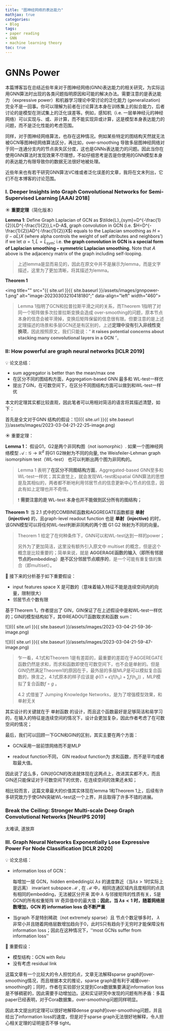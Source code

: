 ```yaml
---
title: "图神经网络的表达能力"
mathjax: true
categories:
- Blog
tags:
- paper reading
- GNN
- machine learning theory
toc: true
---
```


# GNNs Power

本篇博客旨在总结近些年来对于图神经网络(GNN)表达能力的相关研究，为实际运用GNN算法时出现的各类问题指明原因和可能的解决办法。需要注意的是表达能力（expressive power）和机器学习理论中常讨论的泛化能力 (generalization) 完全不是一回事。你可以理解为前者在讨论算法本身在训练集上的拟合能力，后者讨论的是模型在测试集上的泛化误差等。例如，感知机（i.e. 一层单神经元的神经网络）可以实现与、或、非计算，而不能实现异或计算，这是模型本身表达能力的问题，而不是泛化性能的考虑范围。

同样，对于图神经网络算法，也存在这种情况。例如某些特定的图结构天然就无法被GCN等图神经网络算法区分，再比如，over-smoothing 导致多层图神经网络对于同一连通分支内的节点丧失区分度，这也是GNNs表达能力的问题。因此当你在使用GNN算法时发现效果不尽理想，不如仔细思考是否是你使用的GNN模型本身的表达能力有限导致你的数据无法很好地被处理。

近些年来也有若干研究GNN算法VC维或者泛化误差的文章，我将在文末列出，它们不在本博客的讨论范围。

### I. Deeper Insights into Graph Convolutional Networks for Semi-Supervised Learning [AAAI 2018]

:sunny: **重要定理**（简化版本）

**Lemma 1**:  Define Graph Laplacian of GCN as $\tilde{L}_{sym}=D^{-\frac{1}{2}}LD^{-\frac{1}{2}},L=D-A$, graph convolution in GCN (i.e. $H=D^{-\frac{1}{2}}AD^{-\frac{1}{2}}X$) equals to the Laplacian smoothing as $H=(I-\alpha \tilde{L})X$ (where alpha controls the weight of self attributes and neighbors') if we let $\alpha=1,\tilde{L}=\tilde{L}_{sym}$; i.e. **the graph convolution in GCN is a special form of Laplacian smoothing – symmetric Laplacian smoothing.** Note that $A$ above is the adjacency matrix of the graph including self-looping. 

> 上述lemma是显而易见的，因此在原文中并不是展示为lemma，而是文字描述，这里为了更加清晰，将其描述为lemma。

**Theorem 1**

<img title="" src="{{ site.url }}{{ site.baseurl }}/assets/images/gnnpower-1.png" alt="image-20230303210418180";" data-align="left" width="460">

> Lemma 1指明了GCN和拉普拉斯平滑之间的关系，而Theorem 1指明了对同一个矩阵做多次拉普拉斯变换会造成 over-smoothing的问题，原本节点本身的信息会被平滑掉，变换后矩阵保留的信息很有限。但要注意的是上述定理描述的场景和多层GCN还是有区别的，上述**定理中没有引入非线性变换项**，因此按照原文，我们只能说：“ **it raises potential concerns about stacking many convolutional layers in a GCN** ”。

### II: How powerful are graph neural networks [ICLR 2019]

 :bulb: 论文总结：

- sum aggregator is better than the mean/max one
- 在区分不同的图结构方面，Aggregation-based GNN 最多和 WL-test一样优
- 提出了GIN，在可数空间下，在区分不同图结构方面可以做到和WL-test一样优

本文的定理其实都比较直观，因此笔者可以用相对简洁的语言将其描述清楚，如下：

首先是全文对于GNN 结构的假设：![]({{ site.url }}{{ site.baseurl }}/assets/images/2023-03-04-21-22-25-image.png)

:sunny: 重要定理：

**Lemma 1：** 假设G1，G2是两个非同构图（not isomorphic）. 如果一个图神经网络模型 $\mathcal{A}:\mathcal{G}\rightarrow \mathbb{R}^d$ 将G1 G2映射为不同的向量, the Weisfeiler-Lehman graph isomorphism test（WL-test） 也可以判断出两个图为非同构的。

> Lemma 1 表明了**在区分不同图结构方面**，Aggregated-based GNN至多和WL-test一样优；其实直觉上，就会发现WL-test和spatial GNN算法的思想是及其相似的，两者都不断地利用邻居节点的信息更新中心节点的信息，因此有如上定理也并不奇怪。
> 
> :exclamation: **需要注意的是 WL-test 本身也并不能做到区分所有的图结构；**

**Theorem 1:**   当 2.1 式中的COMBINE函数和AGGREGATE函数都是 **单射（injective)** 的，且graph-level readout function 也是  **单射（injective)** 的时，该GNN模型可以将任何WL-test判断非同构的两个图 G1 G2 映射为不同的向量。

> Theorem 1 给定了在何种条件下，GNN可以和WL-test达到一样的power；
> 
> 另外为了更加简洁，这里没有额外引入原文中 multiset 的概念，但是这个概念是比较重要的；简单来说，就是 **AGGERAGE函数的输入（即所有邻居节点的embedding）是不区分邻居节点顺序的**，是一个可能有重复值的集合（即multiset）。

:star2: 接下来的分析基于如下​重要假设：

- input features space X 是可数的（意味着输入特征不能是连续空间内的向量，限制很大）
- 邻居节点个数有限

基于Theorem 1，作者提出了 GIN，GIN保证了在上述假设中是和WL-test一样优的；GIN的模型结构如下，其中READOUT函数取求和函数 sum：

![]({{ site.url }}{{ site.baseurl }}/assets/images/2023-03-04-21-59-36-image.png)

![]({{ site.url }}{{ site.baseurl }}/assets/images/2023-03-04-21-59-47-image.png)

> 乍一看，4.1式和Theorem 1是有差距的，最重要的差距在于AGGEREGATE函数仍然是求和，而求和函数即使在可数空间下，也不会是单射的。但是GIN仍然满足Theorem1的原因在于，最外层的多层MLP是可以模拟复合函数的，换言之，4.1式原本的样子应该是 $\phi((1+\epsilon)f(h_v)+\sum f(h_u))$ ，MLP模拟了复合函数$f\circ g$ 。
> 
> 4.2 式借鉴了 Jumping Knowledge Networks，是为了增强模型效果，和单射无关

其实设计的关键就在于 单射函数 的设计，而且这个函数最好是足够简洁和易学习的，在输入的特征是连续空间的情况下，设计会更加复杂，因此作者考虑了在可数空间的情况；

最后，我们可以回顾一下GCN和GIN的区别，其实主要在两个方面：

- GCN采用一层前馈网络而不是MLP

- readout function不同， GIN readout function为 求和函数，而不是平均或者取最大值。

因此说了这么多，GIN对GCN的改进就体现在这两点上，改进其实都不大，而且GIN还只能保证对于可数空间下的优势，在连续空间的效果还未知；

相比较而言，这篇文章最大的价值其实体现在lemma 1和Theorem 1上，后续有许多研究致力于使GNN突破WL-test这一个上界，并且取得了许多不错的进展。

### Break the Ceiling: Stronger Multi-scale Deep Graph Convolutional Networks [NeurIPS 2019]

太难读, 遂放弃

### III. Graph Neural Networks Exponentially Lose Expressive Power For Node Classification [ICLR 2020]

 :bulb: 论文总结：

- information loss of GCN：
  
  每增加一层 GCN，hidden embedding以 $\lambda s$ 的速度靠近（当$\lambda s>1$时实际上是远离） invariant subspace $\mathcal{M}$ , 在 $\mathcal{M}$ 中，相同连通区域内且度相同的点具有相同的embedding，无法被区分开来
  其中 $\lambda$ 与邻接矩阵的性质有关，S是 GCN的所有权重矩阵 W 奇异值中的最大值；**因此，当  $\lambda s<1$ 时，随着网络层数增加，GCN 的 information loss 会不断严重** 

- 当graph 不是特别稀疏（not extremely sparse）且 节点个数足够多时， $\lambda$ 非常小并且随着网络层数增加趋向于0，此时S只有趋向于无穷时才能保障没有information loss；因此在这种情况下，'‘most GCNs suffer from information loss’‘

:star2: 重要假设：

- 模型结构：GCN with Relu 
- 没有考虑 residual link

这篇文章有一个比较大的令人担忧的点，文章无法解释sparse graph的over-smoothing情况，而且根据本文的推论，sparse graph是有利于减缓over-smoothing的；同时，作者在实验部分又提到Cora数据集要满足information loss是不够稠密的，因此需要手动增加边。这和实证研究中发现的问题有所矛盾：多篇paper已经表明，对于Cora数据集，over-smoothing问题同样明显。

因此本文提出的定理可以很好地解释dense graph的over-smoothing问题，并且给出了information loss的速度，但是对于sparse graph无法很好地解释，令人担心相关定理的证明是否不够 tight。